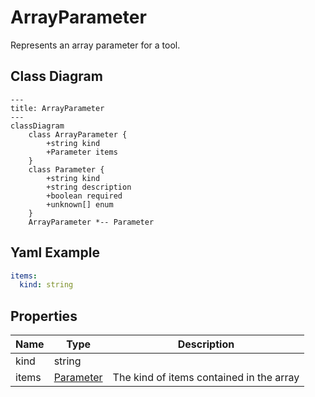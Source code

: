 # ArrayParameter

Represents an array parameter for a tool.

## Class Diagram

```mermaid
---
title: ArrayParameter
---
classDiagram
    class ArrayParameter {
        +string kind
        +Parameter items
    }
    class Parameter {
        +string kind
        +string description
        +boolean required
        +unknown[] enum
    }
    ArrayParameter *-- Parameter
```



## Yaml Example
```yaml
items:
  kind: string

```




## Properties

| Name | Type | Description |
| ---- | ---- | ----------- |
| kind | string |   |
| items | [Parameter](Parameter.md) | The kind of items contained in the array  |



